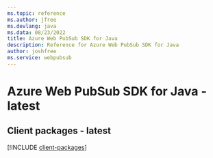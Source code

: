 ```yaml
---
ms.topic: reference
ms.author: jfree
ms.devlang: java
ms.data: 08/23/2022
title: Azure Web PubSub SDK for Java
description: Reference for Azure Web PubSub SDK for Java
author: joshfree
ms.service: webpubsub
---
```

# Azure Web PubSub SDK for Java - latest

## Client packages - latest
[!INCLUDE [client-packages](web-pubsub-client-index.md)]